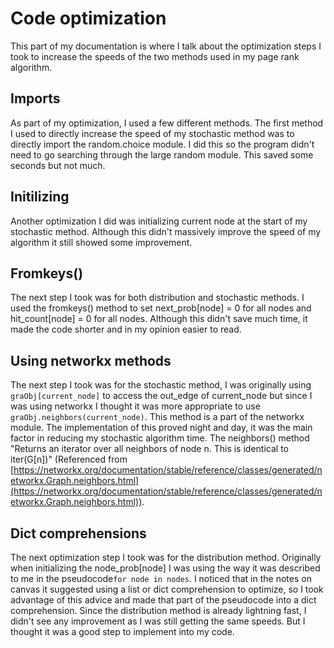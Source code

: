 Code optimization
=================
This part of my documentation is where I talk about the optimization steps I took to increase the speeds of the two methods used in my page rank algorithm.

## Imports
As part of my optimization, I used a few different methods. The first method I used to directly increase the speed of my stochastic
method was to directly import the random.choice module. I did this so the program didn't need to go searching through the
large random module. This saved some seconds but not much. 

## Initilizing
Another optimization I did was initializing current node at the start of my stochastic method. Although this didn't 
massively improve the speed of my algorithm it still showed some improvement. 

## Fromkeys()
The next step I took was for both distribution and stochastic methods. I used the fromkeys() method to set next_prob[node] = 0 for all nodes
and hit_count[node] = 0 for all nodes. Although this didn't save much time, it made the code shorter and in my opinion easier to read.

## Using networkx methods
The next step I took was for the stochastic method, I was originally using ```graObj[current_node]``` to access the out_edge of current_node
but since I was using networkx I thought it was more appropriate to use ```graObj.neighbors(current_node)```. This method is a part of
the networkx module. The implementation of this proved night and day, it was the main factor in reducing my stochastic 
algorithm time. The neighbors() method "Returns an iterator over all neighbors of node n. This is identical to iter(G[n])" (Referenced from 
 [https://networkx.org/documentation/stable/reference/classes/generated/networkx.Graph.neighbors.html](https://networkx.org/documentation/stable/reference/classes/generated/networkx.Graph.neighbors.html)).

## Dict comprehensions
The next optimization step I took was for the distribution method. Originally when initializing the node_prob[node] I was 
using the way it was described to me in the pseudocode```for node in nodes```. I noticed that in the notes on canvas it suggested using a list or dict 
comprehension to optimize, so I took advantage of this advice and made that part of the pseudocode into a dict comprehension.
Since the distribution method is already lightning fast, I didn't see any improvement as I was still getting the same
speeds. But I thought it was a good step to implement into my code.